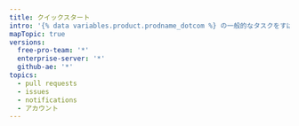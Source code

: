 ```yaml
---
title: クイックスタート
intro: '{% data variables.product.prodname_dotcom %} の一般的なタスクをすばやく開始する'
mapTopic: true
versions:
  free-pro-team: '*'
  enterprise-server: '*'
  github-ae: '*'
topics:
  - pull requests
  - issues
  - notifications
  - アカウント
---
```


